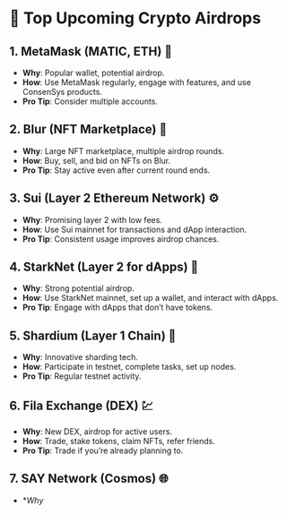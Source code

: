 # 🚀 Top Upcoming Crypto Airdrops

## 1. MetaMask (MATIC, ETH) 🦊
- **Why**: Popular wallet, potential airdrop.
- **How**: Use MetaMask regularly, engage with features, and use ConsenSys products.
- **Pro Tip**: Consider multiple accounts.

## 2. Blur (NFT Marketplace) 🎨
- **Why**: Large NFT marketplace, multiple airdrop rounds.
- **How**: Buy, sell, and bid on NFTs on Blur.
- **Pro Tip**: Stay active even after current round ends.

## 3. Sui (Layer 2 Ethereum Network) ⚙️
- **Why**: Promising layer 2 with low fees.
- **How**: Use Sui mainnet for transactions and dApp interaction.
- **Pro Tip**: Consistent usage improves airdrop chances.

## 4. StarkNet (Layer 2 for dApps) 🔮
- **Why**: Strong potential airdrop.
- **How**: Use StarkNet mainnet, set up a wallet, and interact with dApps.
- **Pro Tip**: Engage with dApps that don’t have tokens.

## 5. Shardium (Layer 1 Chain) 🧩
- **Why**: Innovative sharding tech.
- **How**: Participate in testnet, complete tasks, set up nodes.
- **Pro Tip**: Regular testnet activity.

## 6. Fila Exchange (DEX) 💹
- **Why**: New DEX, airdrop for active users.
- **How**: Trade, stake tokens, claim NFTs, refer friends.
- **Pro Tip**: Trade if you’re already planning to.

## 7. SAY Network (Cosmos) 🌐
- **Why*

